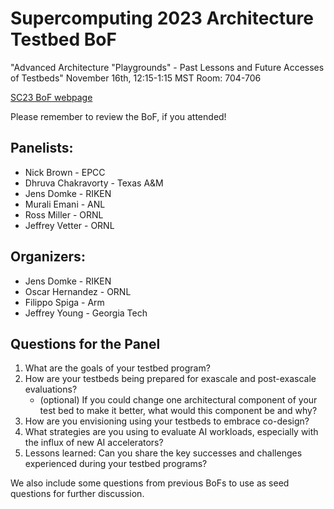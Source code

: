 # Supercomputing 2023 Architecture Testbed BoF

"Advanced Architecture "Playgrounds" - Past Lessons and Future Accesses of Testbeds"
November 16th, 12:15-1:15 MST
Room: 704-706

[SC23 BoF webpage]([https://sc21.supercomputing.org/presentation/?id=bof140&sess=sess385](https://sc23.conference-program.com/presentation/?id=bof157&sess=sess404))

Please remember to review the BoF, if you attended!

## Panelists: 

- Nick Brown - EPCC
- Dhruva Chakravorty - Texas A&M
- Jens Domke - RIKEN
- Murali Emani - ANL
- Ross Miller - ORNL
- Jeffrey Vetter - ORNL


## Organizers:

- Jens Domke - RIKEN
- Oscar Hernandez - ORNL
- Filippo Spiga - Arm
- Jeffrey Young - Georgia Tech

## Questions for the Panel

1) What are the goals of your testbed program?
2) How are your testbeds being prepared for exascale and post-exascale evaluations?
    - (optional) If you could change one architectural component of your test bed to make it better, what would this component be and why?
3) How are you envisioning using your testbeds to embrace co-design?
4) What strategies are you using to evaluate AI workloads, especially with the influx of new AI accelerators? 
5) Lessons learned: Can you share the key successes and challenges experienced during your testbed programs?

We also include some questions from previous BoFs to use as seed questions for further discussion.

